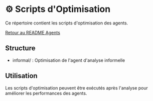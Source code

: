 # ⚙️ Scripts d'Optimisation

Ce répertoire contient les scripts d'optimisation des agents.

[Retour au README Agents](../README.md)

## Structure

- informal/ : Optimisation de l'agent d'analyse informelle

## Utilisation

Les scripts d'optimisation peuvent être exécutés après l'analyse pour améliorer les performances des agents.
